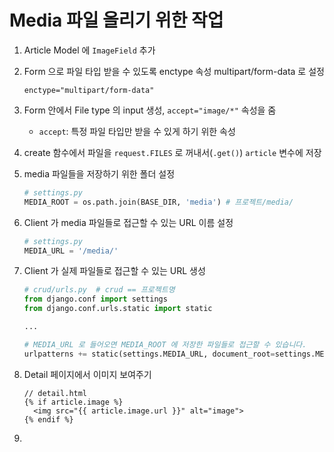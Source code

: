 # Media 파일 올리기 위한 작업

1. Article Model 에 `ImageField` 추가

2. Form 으로 파일 타입 받을 수 있도록 enctype 속성 multipart/form-data 로 설정

   `enctype="multipart/form-data"`

3. Form 안에서 File type 의 input 생성, `accept="image/*"` 속성을 줌

   - `accept`: 특정 파일 타입만 받을 수 있게 하기 위한 속성

4. create 함수에서 파일을 `request.FILES` 로 꺼내서(`.get()`) `article` 변수에 저장

5. media 파일들을 저장하기 위한 폴더 설정

   ```python
   # settings.py
   MEDIA_ROOT = os.path.join(BASE_DIR, 'media') # 프로젝트/media/
   ```

6. Client 가 media 파일들로 접근할 수 있는 URL 이름 설정

   ```python
   # settings.py
   MEDIA_URL = '/media/'
   ```

7. Client 가 실제 파일들로 접근할 수 있는 URL 생성

   ```python
   # crud/urls.py  # crud == 프로젝트명
   from django.conf import settings
   from django.conf.urls.static import static
   
   ...
   
   # MEDIA_URL 로 들어오면 MEDIA_ROOT 에 저장한 파일들로 접근할 수 있습니다.
   urlpatterns += static(settings.MEDIA_URL, document_root=settings.MEDIA_ROOT)
   ```

8. Detail 페이지에서 이미지 보여주기

   ```django
   // detail.html
   {% if article.image %}
     <img src="{{ article.image.url }}" alt="image">
   {% endif %}
   ```

9. 
